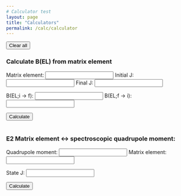 ```yaml
---
# Calculator test
layout: page
title: "Calculators"
permalink: /calc/calculator
---
```


<button type="button" onclick="Clear()">
  Clear all</button>

### Calculate B(EL) from matrix element

Matrix element: <input id="ME" type="number">
Initial J: <input id="InitJ" type="number">
Final J: <input id="FinaJ" type="number">

B(EL;i &#8594; f): <input id="BELif" type="number">  B(EL;f &#8594; i): <input id="BELfi" type="number">

<button type="button" onclick="CalcBEL()">
  Calculate</button>

<BR>
<BR>

### E2 Matrix element &#8596; spectroscopic quadrupole moment:

Quadrupole moment: <input id="Q" type="number">
Matrix element: <input id="E2" type="number">

State J: <input id="stateJ" type="number">

<button type="button" onclick="CalcMEQMom()">
  Calculate</button>

<script>
  function CalcBEL(){
    var ME = Number(document.getElementById("ME").value);
    var initJ = Number(document.getElementById("InitJ").value);
    var finaJ = Number(document.getElementById("FinaJ").value);
    var BELif = Math.pow(ME,2)/(2*initJ+1);
    var BELfi = Math.pow(ME,2)/(2*finaJ+1);
    var BELifstring = BELif.toFixed(5).toString();
    var BELfistring = BELfi.toFixed(5).toString();
    document.getElementById("BELif").innerHTML=BELifstring;
    document.getElementById("BELfi").innerHTML=BELfistring;
    document.getElementById("Test").innerHTML=finaJ;
  }
  function CalcMEQMom(){
    var ME = Number(document.getElementById("E2").value);
    var Q = Number(document.getElementById("Q").value);
    var stateJ = Number(document.getElementById("stateJ").value);
    var qMom = 0;
    var E2 = 0;
    var Jterm = (stateJ*(2*stateJ - 1))/((2*stateJ+1)*(2*stateJ+3)*(stateJ+1));
    var Jpi = Jterm * 16*Math.PI/5.
    if(Math.abs(ME) > 0){
      qMom = ME * Math.sqrt(Jpi);
      E2 = ME;
      document.getElementById("Q").value=qMom.toFixed(5);  
    }
    if(Math.abs(Q) > 0){
      E2 = Q / Math.sqrt(Jpi);
      qMoM = Number(Q);
      document.getElementById("E2").value=E2.toFixed(5);
    }
  }
  function Clear(){
    var x = document.querySelectorAll("input");
    var i;
    for (i = 0; i < x.length; i++) {
      x[i].value = "";
    }
  }
</script>
